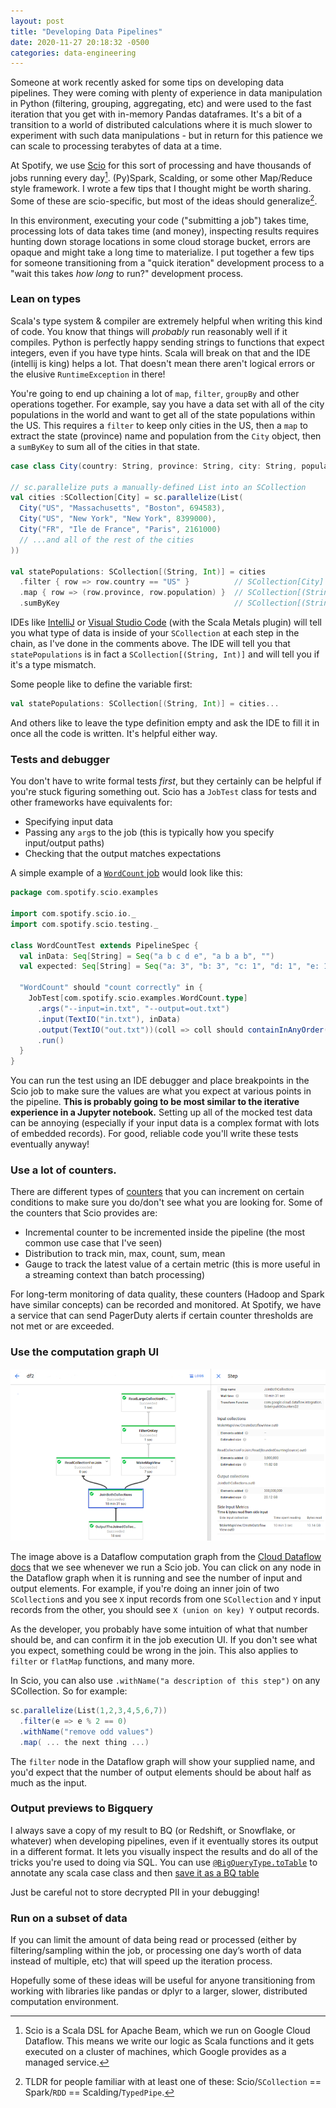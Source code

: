 ```yaml
---
layout: post
title: "Developing Data Pipelines"
date: 2020-11-27 20:18:32 -0500
categories: data-engineering
---
```


Someone at work recently asked for some tips on developing data pipelines. They were coming with plenty of experience in data manipulation in Python (filtering, grouping, aggregating, etc) and were used to the fast iteration that you get with in-memory Pandas dataframes. It's a bit of a transition to a world of distributed calculations where it is much slower to experiment with such data manipulations - but in return for this patience we can scale to processing terabytes of data at a time.

At Spotify, we use [Scio](https://www.github.com/spotify/scio) for this sort of processing and have thousands of jobs running every day[^1]. (Py)Spark, Scalding, or some other Map/Reduce style framework. I wrote a few tips that I thought might be worth sharing. Some of these are scio-specific, but most of the ideas should generalize[^2].

In this environment, executing your code ("submitting a job") takes time, processing lots of data takes time (and money), inspecting results requires hunting down storage locations in some cloud storage bucket, errors are opaque and might take a long time to materialize. I put together a few tips for someone transitioning from a "quick iteration" development process to a "wait this takes _how long_ to run?" development process.

### Lean on types

Scala's type system & compiler are extremely helpful when writing this kind of code. You know that things will _probably_ run reasonably well if it compiles. Python is perfectly happy sending strings to functions that expect integers, even if you have type hints. Scala will break on that and the IDE (intellij is king) helps a lot. That doesn't mean there aren't logical errors or the elusive `RuntimeException` in there!

You're going to end up chaining a lot of `map`, `filter`, `groupBy` and other operations together. For example, say you have a data set with all of the city populations in the world and want to get all of the state populations within the US. This requires a `filter` to keep only cities in the US, then a `map` to extract the state (province) name and population from the `City` object, then a `sumByKey` to sum all of the cities in that state.

```scala
case class City(country: String, province: String, city: String, population: Int)

// sc.parallelize puts a manually-defined List into an SCollection
val cities :SCollection[City] = sc.parallelize(List(
  City("US", "Massachusetts", "Boston", 694583),
  City("US", "New York", "New York", 8399000),
  City("FR", "Ile de France", "Paris", 2161000)
  // ...and all of the rest of the cities
))

val statePopulations: SCollection[(String, Int)] = cities
  .filter { row => row.country == "US" }          // SCollection[City]
  .map { row => (row.province, row.population) }  // SCollection[(String, Int)]
  .sumByKey                                       // SCollection[(String, Int)]
```

IDEs like [IntelliJ](https://www.jetbrains.com/idea/) or [Visual Studio Code](https://code.visualstudio.com/) (with the Scala Metals plugin) will tell you what type of data is inside of your `SCollection` at each step in the chain, as I've done in the comments above. The IDE will tell you that `statePopulations` is in fact a `SCollection[(String, Int)]` and will tell you if it's a type mismatch.

Some people like to define the variable first:

```scala
val statePopulations: SCollection[(String, Int)] = cities...
```

And others like to leave the type definition empty and ask the IDE to fill it in once all the code is written. It's helpful either way.

### Tests and debugger

You don't have to write formal tests _first_, but they certainly can be helpful if you're stuck figuring something out. Scio has a `JobTest` class for tests and other frameworks have equivalents for:

- Specifying input data
- Passing any `arg`s to the job (this is typically how you specify input/output paths)
- Checking that the output matches expectations

A simple example of a [`WordCount` job](https://github.com/spotify/scio/blob/master/scio-examples/src/main/scala/com/spotify/scio/examples/WordCount.scala) would look like this:

```scala
package com.spotify.scio.examples

import com.spotify.scio.io._
import com.spotify.scio.testing._

class WordCountTest extends PipelineSpec {
  val inData: Seq[String] = Seq("a b c d e", "a b a b", "")
  val expected: Seq[String] = Seq("a: 3", "b: 3", "c: 1", "d: 1", "e: 1")

  "WordCount" should "count correctly" in {
    JobTest[com.spotify.scio.examples.WordCount.type]
      .args("--input=in.txt", "--output=out.txt")
      .input(TextIO("in.txt"), inData)
      .output(TextIO("out.txt"))(coll => coll should containInAnyOrder(expected))
      .run()
  }
}
```

You can run the test using an IDE debugger and place breakpoints in the Scio job to make sure the values are what you expect at various points in the pipeline. **This is probably going to be most similar to the iterative experience in a Jupyter notebook.** Setting up all of the mocked test data can be annoying (especially if your input data is a complex format with lots of embedded records). For good, reliable code you'll write these tests eventually anyway!

### Use a lot of counters.

There are different types of [counters](https://spotify.github.io/scio/examples/MetricsExample.scala.html) that you can increment on certain conditions to make sure you do/don't see what you are looking for. Some of the counters that Scio provides are:

- Incremental counter to be incremented inside the pipeline (the most common use case that I've seen)
- Distribution to track min, max, count, sum, mean
- Gauge to track the latest value of a certain metric (this is more useful in a streaming context than batch processing)

For long-term monitoring of data quality, these counters (Hadoop and Spark have similar concepts) can be recorded and monitored. At Spotify, we have a service that can send PagerDuty alerts if certain counter thresholds are not met or are exceeded.

### Use the computation graph UI

![Datflow graph example](/assets/monitoring-side-input-read.png)

The image above is a Dataflow computation graph from the [Cloud Dataflow docs](https://cloud.google.com/dataflow/docs/guides/using-monitoring-intf) that we see whenever we run a Scio job. You can click on any node in the Dataflow graph when it is running and see the number of input and output elements. For example, if you're doing an inner join of two `SCollection`s and you see `X` input records from one `SCollection` and `Y` input records from the other, you should see `X (union on key) Y` output records.

As the developer, you probably have some intuition of what that number should be, and can confirm it in the job execution UI. If you don't see what you expect, something could be wrong in the join. This also applies to `filter` or `flatMap` functions, and many more.

In Scio, you can also use `.withName("a description of this step")` on any SCollection. So for example:

```scala
sc.parallelize(List(1,2,3,4,5,6,7))
  .filter(e => e % 2 == 0)
  .withName("remove odd values")
  .map( ... the next thing ...)
```

The `filter` node in the Dataflow graph will show your supplied name, and you'd expect that the number of output elements should be about half as much as the input.

### Output previews to Bigquery

I always save a copy of my result to BQ (or Redshift, or Snowflake, or whatever) when developing pipelines, even if it eventually stores its output in a different format. It lets you visually inspect the results and do all of the tricks you're used to doing via SQL. You can use [`@BigQueryType.toTable`](https://spotify.github.io/scio/io/Type-Safe-BigQuery.html#bigquerytype-totable) to annotate any scala case class and then [save it as a BQ table](https://spotify.github.io/scio/io/Type-Safe-BigQuery.html#type-safe-bigquery-with-scio)

Just be careful not to store decrypted PII in your debugging!

### Run on a subset of data

If you can limit the amount of data being read or processed (either by filtering/sampling within the job, or processing one day’s worth of data instead of multiple, etc) that will speed up the iteration process.

Hopefully some of these ideas will be useful for anyone transitioning from working with libraries like pandas or dplyr to a larger, slower, distributed computation environment.

[^1]: Scio is a Scala DSL for Apache Beam, which we run on Google Cloud Dataflow. This means we write our logic as Scala functions and it gets executed on a cluster of machines, which Google provides as a managed service.
[^2]: TLDR for people familiar with at least one of these: Scio/`SCollection` == Spark/`RDD` == Scalding/`TypedPipe`.
